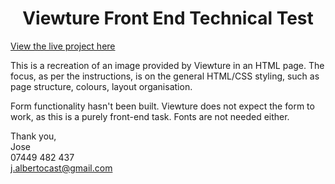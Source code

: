 <h1 align="center"><strong>Viewture Front End Technical Test</strong></h1>

[View the live project here](https://josecastanocoding.github.io/viewture-front-end-technical-test/)

This is a recreation of an image provided by Viewture in an HTML page.
The focus, as per the instructions, is on the general HTML/CSS styling, such as page structure, colours, layout organisation. 

Form functionality hasn't been built. Viewture does not expect the form to work, as this is a purely front-end task. Fonts are not needed either.

Thank you,<br>
Jose<br> 
07449 482 437<br>
j.albertocast@gmail.com